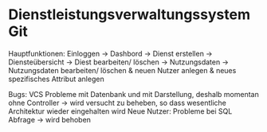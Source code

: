 # DienstleistungsverwaltungssystemGit

Hauptfunktionen:
Einloggen -> Dashbord
-> Dienst erstellen
-> Diensteübersicht -> Diest bearbeiten/ löschen
-> Nutzungsdaten -> Nutzungsdaten bearbeiten/ löschen & neuen Nutzer anlegen & neues spezifisches Attribut anlegen


Bugs:
VCS Probleme mit Datenbank und mit Darstellung, deshalb momentan ohne Controller -> wird versucht zu beheben, so dass wesentliche Architektur wieder eingehalten wird
Neue Nutzer: Probleme bei SQL Abfrage -> wird behoben
